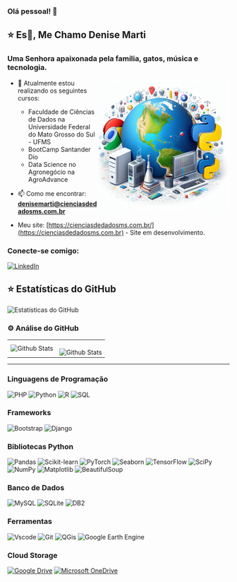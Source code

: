 ### Olá pessoal! 👋

## ⭐ Es👋, Me Chamo Denise Marti
### Uma Senhora apaixonada pela família, gatos, música e tecnologia.
<img src="https://github.com/djeannie29/djeannie29/blob/main/OIG2.9bVwKIeojTixE.jpeg" alt="Mundo Informatizado" width="300" height="300" style="float: right;">

- 🌱 Atualmente estou realizando os seguintes cursos:
     - Faculdade de Ciências de Dados na Universidade Federal do Mato Grosso do Sul -  UFMS
     - BootCamp Santander Dio
     - Data Science no Agronegócio na AgroAdvance

- 📫 Como me encontrar: **denisemarti@cienciasdedadosms.com.br**
- Meu site: [https://cienciasdedadosms.com.br/](https://cienciasdedadosms.com.br)  - Site em desenvolvimento.
<h3 align="left">Conecte-se comigo:</h3>
<a href="https://www.linkedin.com/in/denise-marti">
    <img src="https://img.shields.io/badge/LinkedIn-0077B5?style=for-the-badge&logo=linkedin&logoColor=white" alt="LinkedIn">
</a>

## ⭐ Estatísticas do GitHub

![Estatísticas do GitHub](https://github-readme-stats.vercel.app/api?username=djeannie29&show_icons=true)

### ⚙️ Análise do GitHub

<table>
  <tr>
    <td>
      <img
        align="left"
        src="https://github-readme-stats.vercel.app/api/top-langs/?username=djeannie29&theme=white&hide_border=false&include_all_commits=true&count_private=true&layout=compact"
        alt="Github Stats"
      />
    </td>
    <td>
      <br />
      <img
        align="left"
        src="https://github-readme-streak-stats.herokuapp.com/?user=djeannie29&theme=white&hide_border=false"
        alt="Github Stats"
      />
    </td>
  </tr>
</table>

--- 

### Linguagens de Programação

![PHP](https://img.shields.io/badge/PHP-777BB4?style=for-the-badge&logo=php&logoColor=white)
![Python](https://img.shields.io/badge/python-3670A0?style=for-the-badge&logo=python&logoColor=ffdd54)
![R](https://img.shields.io/badge/R-276DC3?style=for-the-badge&logo=r&logoColor=white) ![SQL](https://img.shields.io/badge/SQL-0B2F3A?style=for-the-badge&logo=SQL&logoColor=FF0000&labelColor=FFFFFF&color=FF0000)

### Frameworks
![Bootstrap](https://img.shields.io/badge/-boostrap-0D1117?style=for-the-badge&logo=bootstrap&labelColor=0D1117)
![Django](https://img.shields.io/badge/django-%23092E20.svg?style=for-the-badge&logo=django&logoColor=white)

### Bibliotecas Python

![Pandas](https://img.shields.io/badge/Pandas-DF7401?style=for-the-badge&logo=Pandas&logoColor=white) ![Scikit-learn](https://img.shields.io/badge/Scikit-learn-0077B5?style=for-the-badge&logo=Scikit-learn&logoColor=white) ![PyTorch](https://img.shields.io/badge/PyTorch-red?style=for-the-badge&logo=PyTorch&logoColor=white)  ![Seaborn](https://img.shields.io/badge/Seaborn-A9D0F5?style=for-the-badge&logo=Seaborn&logoColor=white)
![TensorFlow](https://img.shields.io/badge/TensorFlow-FE642E?style=for-the-badge&logo=TensorFlow&logoColor=white) ![SciPy](https://img.shields.io/badge/SciPy-0B0B61?style=for-the-badge&logo=SciPy&logoColor=white) ![NumPy](https://img.shields.io/badge/Numpy-5882FA?style=for-the-badge&logo=NumPy&logoColor=white) ![Matplotlib](https://img.shields.io/badge/Matplotlib-5882FA?style=for-the-badge&logo=matplotlib&logoColor=white) ![BeautifulSoup](https://img.shields.io/badge/Beautiful-Soup-5882FA?style=for-the-badge&logo=Beautiful-Soupb&logoColor=white)


### Banco de Dados

![MySQL](https://img.shields.io/badge/MySQL-007ACC?style=for-the-badge&logo=mysql&logoColor=white)
![SQLite](https://img.shields.io/badge/SQLite-000?style=for-the-badge&logo=sqlite&logoColor=07405E)
![DB2](https://img.shields.io/badge/DB2-04B404?style=for-the-badge&logo=DB2&logoColor=07405E)

### Ferramentas

![Vscode](https://img.shields.io/badge/Vscode-007ACC?style=for-the-badge&logo=visual-studio-code&logoColor=white) ![Git](https://img.shields.io/badge/GIT-E44C30?style=for-the-badge&logo=git&logoColor=white) ![QGis](https://img.shields.io/badge/QGis-04B404?style=for-the-badge&logo=QGis&logoColor=white) ![Google Earth Engine](https://img.shields.io/badge/Google-Earth-04B404?style=for-the-badge&logo=Google-Earth&logoColor=white)

### Cloud Storage

[![Google Drive](https://img.shields.io/badge/Google%20Drive-4285F4?logo=googledrive&logoColor=fff)](#) [![Microsoft OneDrive](https://img.shields.io/badge/Microsoft%20OneDrive-0078D4?logo=microsoftonedrive&logoColor=fff)](#)

